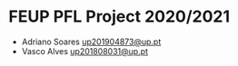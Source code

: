 # FEUP PFL Project 2020/2021

- Adriano Soares <up201904873@up.pt>
- Vasco Alves <up201808031@up.pt>